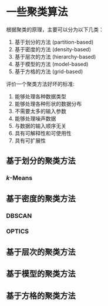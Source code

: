 # 一些聚类算法


根据聚类的原理，主要可以分为以下几类：

1. 基于划分的方法 (partition-based)
1. 基于密度的方法 (density-based)
1. 基于层次的方法 (hierarchy-based)
1. 基于模型的方法 (model-based)
1. 基于方格的方法 (grid-based)

评价一个聚类方法好坏的标准:
1. 能够处理各种数据类型
1. 能够处理各种形状的数据分布
1. 不需要太多的输入参数
1. 能够处理噪声数据
1. 与数据的输入顺序无关
1. 具有可解释性和可使用性
1. 具有可扩展性

## 基于划分的聚类方法

### $k$-Means

## 基于密度的聚类方法

### DBSCAN

### OPTICS

## 基于层次的聚类方法


## 基于模型的聚类方法

## 基于方格的聚类方法